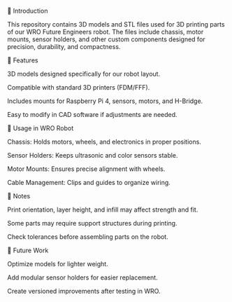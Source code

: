 🔹 Introduction

This repository contains 3D models and STL files used for 3D printing parts of our WRO Future Engineers robot.
The files include chassis, motor mounts, sensor holders, and other custom components designed for precision, durability, and compactness.

🔹 Features

3D models designed specifically for our robot layout.

Compatible with standard 3D printers (FDM/FFF).

Includes mounts for Raspberry Pi 4, sensors, motors, and H-Bridge.

Easy to modify in CAD software if adjustments are needed.

🔹 Usage in WRO Robot

Chassis: Holds motors, wheels, and electronics in proper positions.

Sensor Holders: Keeps ultrasonic and color sensors stable.

Motor Mounts: Ensures precise alignment with wheels.

Cable Management: Clips and guides to organize wiring.


🔹 Notes

Print orientation, layer height, and infill may affect strength and fit.

Some parts may require support structures during printing.

Check tolerances before assembling parts on the robot.

🔹 Future Work

Optimize models for lighter weight.

Add modular sensor holders for easier replacement.

Create versioned improvements after testing in WRO.
